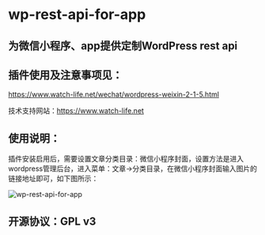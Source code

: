 # wp-rest-api-for-app

## 为微信小程序、app提供定制WordPress rest api

## 插件使用及注意事项见：

https://www.watch-life.net/wechat/wordpress-weixin-2-1-5.html

技术支持网站：https://www.watch-life.net

## 使用说明：

插件安装启用后，需要设置文章分类目录：微信小程序封面，设置方法是进入wordpress管理后台，进入菜单：文章->分类目录，在微信小程序封面输入图片的链接地址即可，如下图所示：

![wp-rest-api-for-app](https://www.watch-life.net/images/2017/07/cover.png) 


## 开源协议：GPL v3


